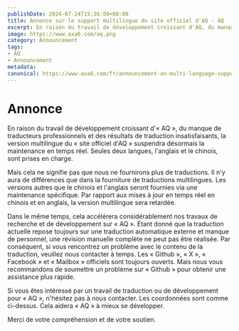 ```yaml
---
publishDate: 2024-07-24T15:36:00+08:00
title: Annonce sur le support multilingue du site officiel d'AQ - AQ
excerpt: En raison du travail de développement croissant d'AQ, du manque de traducteurs professionnels et des résultats de traduction insatisfaisants, la version multilingue du site officiel d'AQ suspendra désormais la maintenance en temps réel. Seule la prise en charge des langues anglaise et chinoise est conservée.
image: https://www.axa6.com/aq.png
category: Announcement
tags:
- AQ
- Announcement
metadata:
canonical: https://www.axa6.com/fr/announcement-on-multi-language-support-for-the-aq-official-website
---
```


# Annonce
En raison du travail de développement croissant d'« AQ », du manque de traducteurs professionnels et des résultats de traduction insatisfaisants, la version multilingue du « site officiel d'AQ » suspendra désormais la maintenance en temps réel. Seules deux langues, l'anglais et le chinois, sont prises en charge. </br>

Mais cela ne signifie pas que nous ne fournirons plus de traductions. Il n'y aura de différences que dans la fourniture de traductions multilingues. Les versions autres que le chinois et l'anglais seront fournies via une maintenance spécifique. Par rapport aux mises à jour en temps réel en chinois et en anglais, la version multilingue sera retardée. </br>

Dans le même temps, cela accélérera considérablement nos travaux de recherche et de développement sur « AQ ». Étant donné que la traduction actuelle repose toujours sur une traduction automatique externe et manque de personnel, une révision manuelle complète ne peut pas être réalisée. Par conséquent, si vous rencontrez un problème avec le contenu de la traduction, veuillez nous contacter à temps. Les « Github », « X », « Facebook » et « Mailbox » officiels sont toujours ouverts. Mais nous vous recommandons de soumettre un problème sur « Github » pour obtenir une assistance plus rapide. </br>

Si vous êtes intéressé par un travail de traduction ou de développement pour « AQ », n'hésitez pas à nous contacter. Les coordonnées sont comme ci-dessus. Cela aidera « AQ » à mieux se développer. </br>

Merci de votre compréhension et de votre soutien. </br>